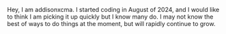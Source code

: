 Hey, I am addisonxcma. I started coding in August of 2024, and I would like to think I am picking it up quickly but I know many do. I may not know the best of ways to do things at the moment, but will rapidly continue to grow.
<!---
Addisonxcma/Addisonxcma is a ✨ special ✨ repository because its `README.md` (this file) appears on your GitHub profile.
You can click the Preview link to take a look at your changes.
--->
